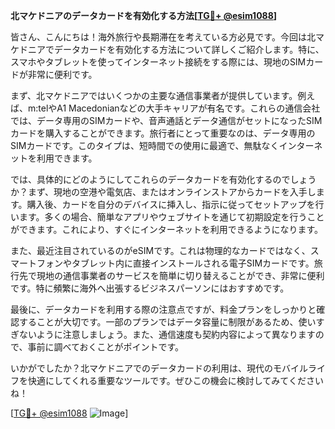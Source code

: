 **北マケドニアのデータカードを有効化する方法[[TG💪+ @esim1088](https://t.me/s/esim1088)]**

皆さん、こんにちは！海外旅行や長期滞在を考えている方必見です。今回は北マケドニアでデータカードを有効化する方法について詳しくご紹介します。特に、スマホやタブレットを使ってインターネット接続をする際には、現地のSIMカードが非常に便利です。

まず、北マケドニアではいくつかの主要な通信事業者が提供しています。例えば、m:telやA1 Macedonianなどの大手キャリアが有名です。これらの通信会社では、データ専用のSIMカードや、音声通話とデータ通信がセットになったSIMカードを購入することができます。旅行者にとって重要なのは、データ専用のSIMカードです。このタイプは、短時間での使用に最適で、無駄なくインターネットを利用できます。

では、具体的にどのようにしてこれらのデータカードを有効化するのでしょうか？まず、現地の空港や電気店、またはオンラインストアからカードを入手します。購入後、カードを自分のデバイスに挿入し、指示に従ってセットアップを行います。多くの場合、簡単なアプリやウェブサイトを通じて初期設定を行うことができます。これにより、すぐにインターネットを利用できるようになります。

また、最近注目されているのがeSIMです。これは物理的なカードではなく、スマートフォンやタブレット内に直接インストールされる電子SIMカードです。旅行先で現地の通信事業者のサービスを簡単に切り替えることができ、非常に便利です。特に頻繁に海外へ出張するビジネスパーソンにはおすすめです。

最後に、データカードを利用する際の注意点ですが、料金プランをしっかりと確認することが大切です。一部のプランではデータ容量に制限があるため、使いすぎないように注意しましょう。また、通信速度も契約内容によって異なりますので、事前に調べておくことがポイントです。

いかがでしたか？北マケドニアでのデータカードの利用は、現代のモバイルライフを快適にしてくれる重要なツールです。ぜひこの機会に検討してみてくださいね！

[[TG💪+ @esim1088](https://t.me/s/esim1088) ![Image](https://i.postimg.cc/Y0z9fWf4/image.png)]